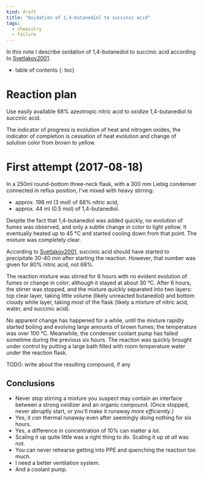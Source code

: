 ```yaml
---
kind: draft
title: "Oxidation of 1,4-butanediol to succinic acid"
tags:
  - chemistry
  - failure
---
```


In this note I describe oxidation of 1,4-butanediol to succinic acid according to
[Svetlakov2001].

[Svetlakov2001]: http://dx.doi.org/10.1023/A:1019550005170

<!--more-->

* table of contents
{: toc}

# Reaction plan

Use easily available 68% azeotropic nitric acid to oxidize 1,4-butanediol to succinic acid.

The indicator of progress is evolution of heat and nitrogen oxides, the indicator of completion is cessation of heat evolution and change of solution color from brown to yellow.

# First attempt (2017-08-18)

In a 250ml round-bottom three-neck flask, with a 300 mm Liebig condenser connected in
reflux position, I've mixed with heavy stirring:

  * approx. 198 ml (3 mol) of 68% nitric acid,
  * approx. 44 ml (0.5 mol) of 1,4-butanediol.

Despite the fact that 1,4-butanediol was added quickly, no evolution of fumes was observed, and only a subtle change in color to light yellow. It eventually heated up to 45 °C and started cooling down from that point. The mixture was completely clear.

According to [Svetlakov2001], succinic acid should have started to precipitate 30-40 min after starting the reaction. However, that number was given for 80% nitric acid, not 68%.

The reaction mixture was stirred for 6 hours with no evident evolution of fumes or change in color, although it stayed at about 30 °C. After 6 hours, the stirrer was stopped, and the mixture quickly separated into two layers: top clear layer, taking little volume (likely unreacted butanediol) and bottom cloudy white layer, taking most of the flask (likely a mixture of nitric acid, water, and succinic acid).

No apparent change has happened for a while, until the mixture rapidly started boiling and evolving large amounts of brown fumes; the temperature was over 100 °C. Meanwhile, the condenser coolant pump has failed sometime during the previous six hours. The reaction was quickly brought under control by putting a large bath filled with room temperature water under the reaction flask.

TODO: write about the resulting compound, if any

## Conclusions

  * Never stop stirring a mixture you suspect may contain an interface between a strong oxidizer and an organic compound. (Once stopped, never abruptly start, or you'll make it runaway *more efficiently*.)
  * Yes, it *can* thermal runaway even after seemingly doing nothing for six hours.
  * Yes, a difference in concentration of 10% can matter a *lot*.
  * Scaling it up quite little was a right thing to do. Scaling it up *at all* was not.
  * You can never rehearse getting into PPE and quenching the reaction too much.
  * I need a better ventilation system.
  * And a coolant pump.

